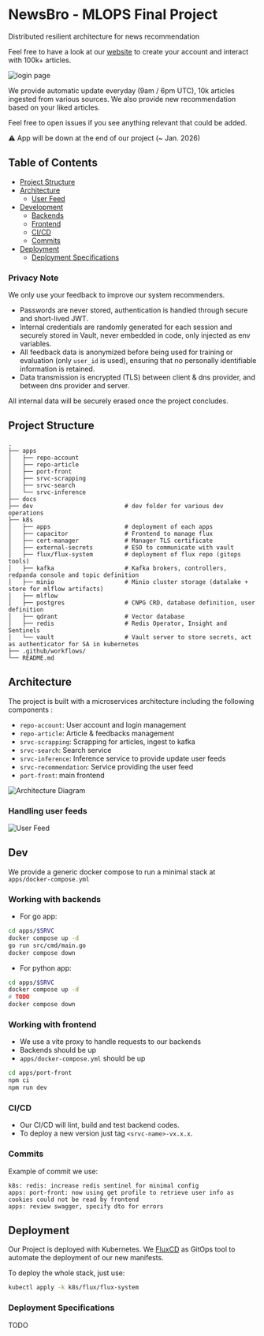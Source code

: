 # NewsBro - MLOPS Final Project

Distributed resilient architecture for news recommendation

Feel free to have a look at our [website](https://app.newsbro.cc) to create your account
and interact with 100k+ articles.

![login page](./assets/login.png)

We provide automatic update everyday (9am / 6pm UTC), 10k articles ingested
from various sources. We also provide new recommendation based on your liked articles.

Feel free to open issues if you see anything relevant that could be added.

⚠ App will be down at the end of our project (~ Jan. 2026)

## Table of Contents
- [Project Structure](#project-structure)
- [Architecture](#architecture)
    - [User Feed](#handling-user-feeds)
- [Development](#dev)
    - [Backends](#working-with-backends)
    - [Frontend](#working-with-frontend)
    - [CI/CD](#cicd)
    - [Commits](#commits)
- [Deployment](#deployment)
    - [Deployment Specifications](#deployment-specifications)

### Privacy Note

We only use your feedback to improve our system recommenders.
- Passwords are never stored, authentication is handled through secure and short-lived JWT.
- Internal credentials are randomly generated for each session and securely stored in Vault, never embedded in code, only injected as env variables.
- All feedback data is anonymized before being used for training or evaluation (only `user_id` is used), ensuring that no personally identifiable information is retained.
- Data transmission is encrypted (TLS) between client & dns provider, and between dns provider and server.

All internal data will be securely erased once the project concludes.

## Project Structure

```
.
├── apps
│   ├── repo-account
│   ├── repo-article
│   ├── port-front
│   ├── srvc-scrapping
│   ├── srvc-search
│   └── srvc-inference
├── docs
├── dev                          # dev folder for various dev operations
├── k8s
│   ├── apps                     # deployment of each apps
│   ├── capacitor                # Frontend to manage flux
│   ├── cert-manager             # Manager TLS certificate
│   ├── external-secrets         # ESO to communicate with vault
│   ├── flux/flux-system         # deployment of flux repo (gitops tools)
│   ├── kafka                    # Kafka brokers, controllers, redpanda console and topic definition
│   ├── minio                    # Minio cluster storage (datalake + store for mlflow artifacts)
│   ├── mlflow
│   ├── postgres                 # CNPG CRD, database definition, user definition
│   ├── qdrant                   # Vector database
│   ├── redis                    # Redis Operator, Insight and Sentinels
│   └── vault                    # Vault server to store secrets, act as authenticator for SA in kubernetes
├── .github/workflows/
└── README.md
```

## Architecture

The project is built with a microservices architecture including the following components :

- `repo-account`: User account and login management
- `repo-article`: Article & feedbacks management
- `srvc-scrapping`: Scrapping for articles, ingest to kafka
- `srvc-search`: Search service
- `srvc-inference`: Inference service to provide update user feeds
- `srvc-recommendation`: Service providing the user feed
- `port-front`: main frontend

![Architecture Diagram](docs/archi/archi_v1.1.png)

### Handling user feeds

![User Feed](docs/misc/user_feed.png)

## Dev

We provide a generic docker compose to run a minimal stack at `apps/docker-compose.yml`

### Working with backends

- For go app:

```bash
cd apps/$SRVC
docker compose up -d
go run src/cmd/main.go
docker compose down
```

- For python app:

```bash
cd apps/$SRVC
docker compose up -d
# TODO
docker compose down
```

### Working with frontend

- We use a vite proxy to handle requests to our backends
- Backends should be up
- `apps/docker-compose.yml` should be up

```bash
cd apps/port-front
npm ci
npm run dev
```

### CI/CD

- Our CI/CD will lint, build and test backend codes.
- To deploy a new version just tag `<srvc-name>-vx.x.x`.

### Commits

Example of commit we use:

```
k8s: redis: increase redis sentinel for minimal config
apps: port-front: now using get profile to retrieve user info as cookies could not be read by frontend
apps: review swagger, specify dto for errors
```

## Deployment

Our Project is deployed with Kubernetes. We [FluxCD](https://fluxcd.io/) as GitOps tool to automate the deployment of our new manifests.

To deploy the whole stack, just use:

```bash
kubectl apply -k k8s/flux/flux-system
```

### Deployment Specifications

TODO

